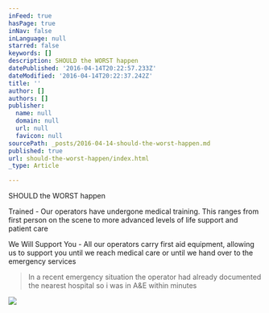 ```yaml
---
inFeed: true
hasPage: true
inNav: false
inLanguage: null
starred: false
keywords: []
description: SHOULD the WORST happen
datePublished: '2016-04-14T20:22:57.233Z'
dateModified: '2016-04-14T20:22:37.242Z'
title: ''
author: []
authors: []
publisher:
  name: null
  domain: null
  url: null
  favicon: null
sourcePath: _posts/2016-04-14-should-the-worst-happen.md
published: true
url: should-the-worst-happen/index.html
_type: Article

---
```

SHOULD the WORST happen

Trained - Our operators have undergone medical training. This ranges from first person on the scene to more advanced levels of life support and patient care

We Will Support You - All our operators carry first aid equipment, allowing us to support you until we reach medical care or until we hand over to the emergency services

> In a recent emergency situation the operator had already documented the nearest hospital so i was in A&E within minutes

![](https://the-grid-user-content.s3-us-west-2.amazonaws.com/fa94c9c7-217d-481e-bfe8-da9b50d3cd24.jpg)